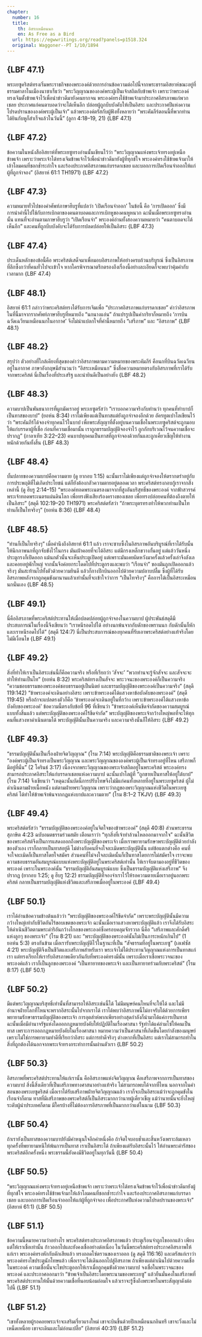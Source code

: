 ```yaml
---
chapter:
  number: 16
  title:
    th: อิสระเหมือนนก
    en: As Free as a Bird
  url: https://egwwritings.org/read?panels=p1518.324
  original: Waggoner--PT 1/10/1894
---
```


## {LBF 47.1}

พระเยซูคริสต์ทรงเริ่มพระราชกิจของพระองค์ด้วยการอ่านข้อความต่อไปนี้จากพระธรรมอิสยาห์ขณะอยู่ที่ธรรมศาลาในเมืองนาซาเร็ธว่า “พระวิญญาณขององค์พระผู้เป็นเจ้าสถิตกับข้าพเจ้า เพราะว่าพระองค์ทรงเจิมตั้งข้าพเจ้าไว้เพื่อนำข่าวดีมายังคนยากจน พระองค์ทรงใช้ข้าพเจ้ามาประกาศอิสรภาพแก่พวกเชลย ประกาศแก่คนตาบอดว่าจะได้เห็นอีก ปล่อยผู้ถูกบีบบังคับให้เป็นอิสระ และประกาศปีแห่งความโปรดปรานขององค์พระผู้เป็นเจ้า” แล้วพระองค์ตรัสกับผู้ฟังทั้งหลายว่า “พระคัมภีร์ตอนนี้ที่พวกท่านได้ยินกับหูก็สำเร็จแล้วในวันนี้” (ลูกา 4:18–19, 21) {LBF 47.1}

## {LBF 47.2}

ข้อความในหนังสืออิสยาห์ที่พระเยซูทรงอ่านนั้นเขียนไว้ว่า “พระวิญญาณแห่งพระเจ้าทรงอยู่เหนือข้าพเจ้า เพราะว่าพระเจ้าได้ทรงเจิมข้าพเจ้าไว้เพื่อนำข่าวดีมายังผู้ที่ทุกข์ใจ พระองค์ทรงใช้ข้าพเจ้ามาให้เล้าโลมคนที่ชอกช้ำระกำใจ และร้องประกาศอิสรภาพแก่บรรดาเชลย และบอกการเปิดเรือนจำออกให้แก่ผู้ที่ถูกจำจอง” (อิสยาห์ 61:1 TH1971) {LBF 47.2}

## {LBF 47.3}

ความหมายทั่วไปของคำศัพท์ภาษาฮีบรูที่แปลว่า ‘เปิดเรือนจำออก’ ในข้อนี้ คือ ‘การเปิดออก’ ซึ่งมีการนำคำนี้ไปใช้กับการเบิกตาของคนตาบอดและการเบิกหูของคนหูหนวก ฉะนั้นเมื่อพระเยซูทรงอ่านนั้น แทนที่จะอ่านตามภาษาฮีบรูว่า “เปิดเรือนจำ” พระองค์อ่านทั้งสองความหมายว่า “คนตาบอดจะได้เห็นอีก” และคนที่ถูกบีบบังคับจะได้รับการปลดปล่อยให้เป็นอิสระ {LBF 47.3}

## {LBF 47.4}

ประเด็นหลักของข้อนี้คือ พระคริสต์เสด็จมาเพื่อมอบอิสรภาพให้อย่างครบถ้วนบริบูรณ์ ซึ่งเป็นอิสรภาพที่ลึกซึ้งกว่าที่คนทั่วไปจะเข้าใจ หากใครพิจารณาตรึกตรองถึงเรื่องนี้อย่างละเอียดก็จะพบว่าคุ้มค่ากับเวลามาก {LBF 47.4}

## {LBF 48.1}

อิสยาห์ 61:1 กล่าวว่าพระคริสต์ทรงได้รับการเจิมเพื่อ “ประกาศอิสรภาพแก่บรรดาเชลย” คำว่าอิสรภาพในที่นี้มาจากรากศัพท์ภาษาฮีบรูที่หมายถึง “นกนางแอ่น” ถ้าแปรรูปเป็นคำกริยาก็หมายถึง ‘การบินฉวัดเฉวียนเหมือนนกในอากาศ’ จึงไม่น่าแปลกใจที่คำนี้หมายถึง “เสรีภาพ” และ “อิสรภาพ” {LBF 48.1}

## {LBF 48.2}

สรุปว่า ตัวอย่างที่ใกล้เคียงที่สุดของคำว่าอิสรภาพตามความหมายของพระคัมภีร์ คือนกที่บินฉวัดเฉวียนอยู่ในอากาศ ภาษาอังกฤษมีสำนวนว่า “อิสระเหมือนนก” ซึ่งสื่อความหมายตรงกับอิสรภาพที่เราได้รับจากพระคริสต์ นี่เป็นเรื่องที่ประเสริฐ และน่ายินดีเป็นอย่างยิ่ง {LBF 48.2}

## {LBF 48.3}

ความบาปเป็นพันธนาการที่ผูกมัดเราอยู่ พระเยซูตรัสว่า “เราบอกความจริงกับท่านว่า ทุกคนที่ทำบาปก็เป็นทาสของบาป” (ยอห์น 8:34) เราไม่เพียงแต่เป็นทาสแต่ยังถูกจำจองอีกด้วย อัครทูตเปาโลเขียนไว้ว่า “พระคัมภีร์ได้จองจำทุกคนไว้ในบาป เพื่อพระสัญญาที่ตั้งอยู่บนความเชื่อในพระเยซูคริสต์จะถูกมอบให้แก่บรรดาผู้ที่เชื่อ ก่อนที่ความเชื่อมานั้น เราถูกธรรมบัญญัติจองจำไว้ ถูกกักบริเวณไว้จนความเชื่อจะปรากฏ” (กาลาเทีย 3:22–23) คนบาปทุกคนเป็นทาสที่ถูกจำจองด้วยกันและถูกเคี่ยวเข็ญให้ทำงานหนักด้วยกันทั้งสิ้น {LBF 48.3}

## {LBF 48.4}

บั้นปลายของความบาปคือความตาย (ดู ยากอบ 1:15) ฉะนั้นเราไม่เพียงแต่ถูกจำจองให้ตรากตรำอยู่กับการประพฤติที่ไม่เกิดประโยชน์ แต่ก็ยังต้องกลัวความตายอยู่ตลอดเวลา พระคริสต์ทรงกอบกู้เราจากสิ่งเหล่านี้ (ดู ฮีบรู 2:14–15) “พระองค์ทอดพระเนตรลงมาจากที่สูงอันบริสุทธิ์ของพระองค์ จากฟ้าสวรรค์ พระเจ้าทอดพระเนตรแผ่นดินโลก เพื่อทรงฟังเสียงร้องครางของเชลย เพื่อทรงปล่อยคนที่ต้องถึงตายให้เป็นอิสระ” (สดุดี 102:19–20 TH1971) พระคริสต์ตรัสว่า “ถ้าพระบุตรทรงทำให้พวกท่านเป็นไท ท่านก็เป็นไทจริงๆ” (ยอห์น 8:36) {LBF 48.4}

## {LBF 48.5}

“ท่านก็เป็นไทจริงๆ” เมื่อคำนึงถึงอิสยาห์ 61:1 แล้ว เราจะซาบซึ้งในอิสรภาพอันบริบูรณ์ที่เราได้รับนั้น ให้นึกภาพนกที่ถูกจับขังไว้ในกรง มันเฝ้าคอยที่จะได้อิสระ แต่มีกรงเหล็กขวางกั้นอยู่ แต่แล้ววันหนึ่งประตูกรงก็เปิดออก แม้นกตัวนั้นจะเห็นประตูเปิดอยู่ แต่เพราะมันเคยผิดหวังมาครั้งแล้วครั้งเล่าจึงลังเลและคอยอยู่พักใหญ่ จากนั้นจึงค่อยกระโดดไปที่ประตูกรงและพบว่า “เรือนจำ” ของมันถูกเปิดออกแล้วจริงๆ มันสะท้านไปทั้งตัวด้วยความยินดี แล้วก็กางปีกบินออกไปด้วยความปลาบปลื้ม ซึ่งผู้ที่ได้รับอิสรภาพหลังจากถูกคุมขังมานานแล้วเท่านั้นที่จะเข้าใจว่าการ “เป็นไทจริงๆ” คือการได้เป็นอิสระเหมือนนกนั่นเอง {LBF 48.5}

## {LBF 49.1}

นี่คืออิสรภาพที่พระคริสต์ประทานให้เมื่อปลดปล่อยผู้ถูกจำจองในความบาป ผู้ประพันธ์สดุดีมีประสบการณ์ในเรื่องนี้จึงเขียนว่า “เราหนีรอดไปได้ อย่างนกพ้นจากกับดักของพรานนก กับดักนั้นก็หัก และเราหนีรอดไปได้” (สดุดี 124:7) นี่เป็นประสบการณ์ของทุกคนที่รับเอาพระคริสต์อย่างแท้จริงโดยไม่มีเงื่อนไข {LBF 49.1}

## {LBF 49.2}

สิ่งที่ทำให้เราเป็นอิสระเช่นนี้ก็คือความจริง หรือที่เรียกว่า ‘สัจจะ’ “พวกท่านจะรู้จักสัจจะ และสัจจะจะทำให้ท่านเป็นไท” (ยอห์น 8:32) พระคริสต์ทรงเป็นสัจจะ พระวจนะของพระองค์ก็เป็นความจริง “ความชอบธรรมของพระองค์ชอบธรรมอยู่เป็นนิตย์ และธรรมบัญญัติของพระองค์เป็นความจริง” (สดุดี 119:142) “ข้าพระองค์จะเดินอย่างอิสระ เพราะข้าพระองค์ได้แสวงหาข้อบังคับของพระองค์” (สดุดี 119:45) หรือถ้าจะแปลตรงตัวก็คือ ‘ข้าพระองค์จะเดินอยู่ในที่กว้าง เพราะข้าพระองค์ได้แสวงหาข้อบังคับของพระองค์’ ข้อความนี้ตรงกับข้อที่ 96 ที่เขียนว่า “ข้าพระองค์เห็นขีดจำกัดของความสมบูรณ์แบบทั้งสิ้นแล้ว แต่พระบัญญัติของพระองค์ไร้ขีดจำกัด” พระบัญญัติของพระเจ้ากว้างใหญ่พอที่จะให้ทุกคนที่แสวงหาดำเนินตามได้ พระบัญญัตินั้นเป็นความจริง และความจริงนั้นก็ให้อิสระ {LBF 49.2}

## {LBF 49.3}

“ธรรมบัญญัตินั้นเป็นเรื่องฝ่ายจิตวิญญาณ” (โรม 7:14) พระบัญญัติคือธรรมชาติของพระเจ้า เพราะ “องค์พระผู้เป็นเจ้าทรงเป็นพระวิญญาณ และพระวิญญาณขององค์พระผู้เป็นเจ้าทรงอยู่ที่ไหน เสรีภาพก็มีอยู่ที่นั่น” (2 โครินธ์ 3:17) เนื่องจากพระวิญญาณของพระเจ้าสถิตอยู่ในพระคริสต์ พระองค์ทรงสามารถประกาศอิสระให้แก่บรรดาเชลยแห่งความบาป ฉะนั้นเปาโลผู้ที่ “ถูกขายเป็นทาสให้อยู่ใต้บาป” (โรม 7:14) จึงเขียนว่า “เหตุฉะนั้นบัดนี้การปรับโทษจึงไม่มีแก่คนทั้งหลายที่อยู่ในพระเยซูคริสต์ ผู้ไม่ดำเนินตามฝ่ายเนื้อหนัง แต่ตามฝ่ายพระวิญญาณ เพราะว่ากฎของพระวิญญาณแห่งชีวิตในพระเยซูคริสต์ ได้ทำให้ข้าพเจ้าพ้นจากกฎแห่งบาปและความตาย” (โรม 8:1–2 TKJV) {LBF 49.3}

## {LBF 49.4}

พระคริสต์ตรัสว่า “ธรรมบัญญัติของพระองค์อยู่ในจิตใจของข้าพระองค์” (สดุดี 40:8) ส่วนพระธรรมสุภาษิต 4:23 ฉบับอมตธรรมร่วมสมัย เตือนเราว่า “ทุกสิ่งที่เจ้าทำล้วนไหลออกมาจากใจ” ฉะนั้นชีวิตของพระคริสต์จึงเป็นการแสดงออกถึงพระบัญญัติของพระเจ้า เมื่อเราพยายามรักษาพระบัญญัติด้วยกำลังของตัวเอง เราก็กลายเป็นทาสอยู่ดี ไม่ต่างกับคนที่จงใจละเมิดพระบัญญัตินั้น แต่ข้อแตกต่างคือ คนที่จงใจละเมิดก็เป็นทาสโดยใจสมัคร ส่วนคนที่ไม่จงใจละเมิดนั้นก็เป็นทาสโดยการไม่สมัครใจ เราจะพบความชอบธรรมอันสมบูรณ์แบบแห่งพระบัญญัติอยู่ในพระคริสต์เท่านั้น ให้เราจับตามองอยู่ที่ชีวิตของพระองค์ เพราะในพระองค์นั้น “ธรรมบัญญัติอันสมบูรณ์แบบ ซึ่งเป็นธรรมบัญญัติแห่งเสรีภาพ” จึงปรากฏ (ยากอบ 1:25; ดู ฮีบรู 12:2) ธรรมบัญญัติที่จองจำเราไว้ให้รอความตายเมื่อเราอยู่นอกพระคริสต์ กลายเป็นธรรมบัญญัติแห่งชีวิตและเสรีภาพเมื่ออยู่ในพระองค์ {LBF 49.4}

## {LBF 50.1}

เราได้อ่านข้อความข้างต้นแล้วว่า “พระบัญญัติของพระองค์ไร้ขีดจำกัด” เพราะพระบัญญัตินั้นมีความกว้างใหญ่เท่ากับชีวิตอันไร้ขอบเขตของพระเจ้า ฉะนั้นเมื่อเราแสวงหาพระบัญญัติแล้ว เราจึงได้รับอิสระให้ดำเนินชีวิตตามพระดำริอันกว้างไกลของพระองค์ซึ่งครอบคลุมจักรวาล นี่คือ “เสรีภาพและศักดิ์ศรีแห่งลูกๆ ของพระเจ้า” (โรม 8:21) และ “พระบัญญัติของพระองค์นั้นไม่เป็นภาระหนักเกินไป” (1 ยอห์น 5:3) ตรงกันข้าม เมื่อเรารับพระบัญญัติไว้ในฐานะที่เป็น “สัจธรรมที่อยู่ในพระเยซู” (เอเฟซัส 4:21) พระบัญญัติจึงเป็นชีวิตและเสรีภาพสำหรับเรา พระเจ้าไม่ได้ประทานวิญญาณแห่งการเป็นทาสแก่เรา แต่ทรงเรียกให้เรารับอิสรภาพเดียวกันกับที่พระองค์ทรงมีนั้น เพราะเมื่อเราเชื่อพระวจนะของพระองค์แล้ว เราก็เป็นลูกของพระองค์ “เป็นทายาทของพระเจ้า และเป็นทายาทร่วมกับพระคริสต์” (โรม 8:17) {LBF 50.1}

## {LBF 50.2}

มีแต่พระวิญญาณบริสุทธิ์เท่านั้นที่สามารถให้อิสระเช่นนี้ได้ ไม่มีมนุษย์คนไหนที่จะให้ได้ และไม่มีอำนาจฝ่ายโลกที่ไหนจะพรากอิสระนั้นไปจากเราได้ เราได้พบว่าอิสรภาพนี้ไม่อาจรับได้ด้วยการเพียรพยายามรักษาธรรมบัญญัติของพระเจ้า การอุตส่าห์พากเพียรอย่างสุดกำลังก็นำมาได้แค่การเป็นทาส ฉะนั้นเมื่อมีอำนาจรัฐแห่งใดออกกฎหมายบังคับให้ปฏิบัติในเรื่องศาสนา รัฐทำได้แค่ล่ามโซ่ให้คนเป็นทาส เพราะการออกกฎหมายบังคับในเรื่องศาสนา หมายความว่าเป็นศาสนาที่เกิดขึ้นโดยกำลังของมนุษย์ เพราะไม่ใช่การพยายามทำดีที่เรียกว่าอิสระ แต่การทำดีจริงๆ ต่างหากที่เป็นอิสระ แต่เราไม่สามารถทำในสิ่งที่ถูกต้องได้นอกจากพระเจ้าทรงกระทำการนั้นผ่านตัวเรา {LBF 50.2}

## {LBF 50.3}

อิสรภาพที่พระคริสต์ประทานให้แก่เรานั้น คืออิสรภาพแห่งจิตวิญญาณ คือเสรีภาพจากการเป็นทาสของความบาป สิ่งนี้สิ่งเดียวที่เป็นเสรีภาพทางศาสนาอย่างแท้จริง ไม่สามารถพบได้จากที่ไหน นอกจากในคำสอนของพระเยซูคริสต์ เมื่อเราได้รับเสรีภาพฝ่ายจิตวิญญาณแล้ว เราก็จะเป็นอิสระแม้ว่าจะถูกคุมขังในเรือนจำก็ตาม ทาสที่มีเสรีภาพของพระคริสต์ก็เป็นอิสระมากกว่านายผู้เคี่ยวเข็ญ แม้ว่านายนั้นจะยิ่งใหญ่ระดับผู้นำประเทศก็ตาม มีใครบ้างที่ไม่ต้องการอิสรภาพที่เป็นมากกว่าแต่ในนาม {LBF 50.3}

## {LBF 50.4}

ถ้าเรายังเป็นทาสของความบาปยังมีคำหนุนใจอีกคำหนึ่งคือ ถ้าจิตใจบอบช้ำและสิ้นหวังเพราะล้มเหลวทุกครั้งที่พยายามหนีให้พ้นการเป็นทาส เราเป็นอิสระได้ ถ้าเพียงแต่รับอิสระนั้นไว้ ให้อ่านพระดำรัสของพระคริสต์อีกครั้งหนึ่ง พระธรรมนี้ยังคงมีชีวิตอยู่ในทุกวันนี้ {LBF 50.4}

## {LBF 50.5}

“พระวิญญาณแห่งพระเจ้าทรงอยู่เหนือข้าพเจ้า เพราะว่าพระเจ้าได้ทรงเจิมข้าพเจ้าไว้เพื่อนำข่าวดีมายังผู้ที่ทุกข์ใจ พระองค์ทรงใช้ข้าพเจ้ามาให้เล้าโลมคนที่ชอกช้ำระกำใจ และร้องประกาศอิสรภาพแก่บรรดาเชลย และบอกการเปิดเรือนจำออกให้แก่ผู้ที่ถูกจำจอง เพื่อประกาศปีแห่งความโปรดปรานของพระเจ้า” (อิสยาห์ 61:1) {LBF 50.5}

## {LBF 51.1}

ข้อความนี้หมายความว่าอย่างไร พระคริสต์ทรงประกาศอิสรภาพแล้ว ประตูเรือนจำถูกไขออกแล้ว เพียงแต่ให้เราเชื่อเท่านั้น ก้าวออกไปและยังคงเชื่ออย่างต่อเนื่อง ในวันนี้พระคริสต์ทรงประกาศอิสรภาพให้แก่เรา พระองค์ทรงหักกับดักเสียแล้ว ทรงถอดโซ่ตรวนของเราออก (ดู สดุดี 116:16) และตรัสแก่เราว่า พระองค์ทรงไขประตูนักโทษแล้ว เพื่อเราจะได้เดินออกไปสู่อิสรภาพ ถ้าเพียงแต่ดำเนินไปด้วยความเชื่อในพระองค์ ความเชื่อนั้นจะไขประตูออกให้เราเมื่อถูกคุมขังด้วยความบาป จงเชื่อในพระวจนะของพระองค์ และประกาศออกมาว่า “ข้าพเจ้าเป็นอิสระโดยพระนามของพระเยซู” แล้วยืนมั่นคงในเสรีภาพที่พระคริสต์ประทานให้นั้นด้วยความเชื่อที่นอบน้อมถ่อมใจ แล้วเราจะรู้ซึ้งถึงพระพรในพระสัญญาดังต่อไปนี้ {LBF 51.1}

## {LBF 51.2}

“เขาทั้งหลายผู้รอคอยพระเจ้าจะเสริมเรี่ยวแรงใหม่ เขาจะบินขึ้นด้วยปีกเหมือนนกอินทรี เขาจะวิ่งและไม่เหน็ดเหนื่อย เขาจะเดินและไม่อ่อนเปลี้ย” (อิสยาห์ 40:31) {LBF 51.2}
